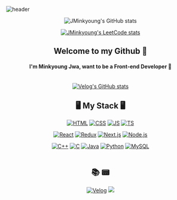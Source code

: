![header](https://capsule-render.vercel.app/api?type=waving&color=f5bc55&height=200&section=header&text=JMinkyoung🍔&fontsize=100&fontsize=100)
<div align=center>
  
<!-- [![JMinkyoung's github activity graph](https://activity-graph.herokuapp.com/graph?username=JMinkyoung&bg_color=5584AC&line=95D1CC&color=F6F2D4&point=F6F2D4&custom_title=My%20Github%20activity%20graph)](https://github.com/ashutosh00710/github-readme-activity-graph)
 -->
![JMinkyoung's GitHub stats](https://github-readme-stats.vercel.app/api?username=JMinkyoung&show_icons=true&bg_color=F5B949&text_color=5E4921&title_color=5E4921&icon_color=29200E)

[![JMinkyoung's LeetCode stats](https://leetcode-stats-six.vercel.app/api?username=JMinkyoung)](https://leetcode.com/JMinkyoung/)

## Welcome to my Github 👋
  
#### I'm Minkyoung Jwa, want to be a Front-end Developer 🧐<br><br>
[![Velog's GitHub stats](https://velog-readme-stats.vercel.app/api?name=jminkyoung&color=f5bc55)](https://velog-readme-stats.vercel.app/api/redirect?name=jminkyoung&tag=til)
<!-- [![Top Langs](https://github-readme-stats.vercel.app/api/top-langs/?username=JMinkyoung&hide=jupyter%20notebook,dart&layout=compact)](https://github.com/JMinkyoung)
 -->


## 🖥 My Stack 🖥 

  [![HTML](https://img.shields.io/badge/HTML-E34F26?style=flat-square&logo=HTML5&logoColor=white)]()
  [![CSS](https://img.shields.io/badge/CSS-1572B6?style=flat-square&logo=CSS3&logoColor=white)]()
  [![JS](https://img.shields.io/badge/JavaScript-F7DF1E?style=flat-square&logo=JavaScript&logoColor=black)]()
  [![TS](https://img.shields.io/badge/TypeScript-3178C6?style=flat-square&logo=TypeScript&logoColor=black)]()

  [![React](https://img.shields.io/badge/React-61DAFB?style=flat-square&logo=React&logoColor=white)]()
  [![Redux](https://img.shields.io/badge/Redux-764ABC?style=flat-square&logo=Redux&logoColor=white)]()
  [![Next.js](https://img.shields.io/badge/Next.js-000000?style=flat-square&logo=Next.js&logoColor=white)]()
  [![Node.js](https://img.shields.io/badge/Node.js-339933?style=flat-square&logo=Node.js&logoColor=white)]()

  [![C++](https://img.shields.io/badge/C++-00599C?style=flat-square&logo=C%2b%2b&logoColor=white)]()
  [![C](https://img.shields.io/badge/C-A8B9CC?style=flat-square&logo=C&logoColor=white)]()
  [![Java](https://img.shields.io/badge/Java-007396?style=flat-square&logo=Java&logoColor=white)]()
  [![Python](https://img.shields.io/badge/Python-3776AB?style=flat-square&logo=Python&logoColor=white)]()
  [![MySQL](https://img.shields.io/badge/MySQL-4479A1?style=flat-square&logo=MySQL&logoColor=white)]()
<br><br>
  
## 📚 📟
  
[![Velog](https://img.shields.io/badge/Velog-12b886?style=flat-square&logo=Vimeo&logoColor=white)](https://velog.io/@jminkyoung)
<a href="mailto:whk5817@gmail.com"><img src="https://img.shields.io/badge/Gmail-d14836?style=flat-square&logo=Gmail&logoColor=white&link=mailto:whk5817@gmail.com"/></a>
</div>

